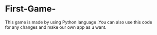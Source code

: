 # First-Game-
This game is made by using Python language .You can also use this code for any changes and make our own app as u want.
